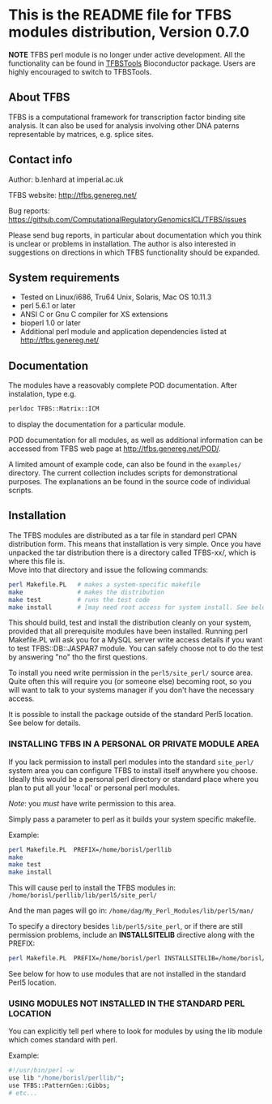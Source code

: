# This is the README file for TFBS modules distribution, Version 0.7.0


**NOTE**
TFBS perl module is no longer under active development.
All the functionality can be found in [TFBSTools](http://bioconductor.org/packages/TFBSTools/) Bioconductor package.
Users are highly encouraged to switch to TFBSTools.

## About TFBS
TFBS is a computational framework for transcription factor binding site
analysis. It can also be used for analysis involving other DNA paterns
representable by matrices, e.g. splice sites. 


## Contact info
Author: b.lenhard at imperial.ac.uk

TFBS website: http://tfbs.genereg.net/

Bug reports: https://github.com/ComputationalRegulatoryGenomicsICL/TFBS/issues

Please send bug reports, in particular about documentation which you
think is unclear or problems in installation.
The author is also interested in suggestions on directions in which TFBS functionality should be expanded.

## System requirements
* Tested on Linux/i686, Tru64 Unix, Solaris, Mac OS 10.11.3
* perl 5.6.1 or later
* ANSI C or Gnu C compiler for XS extensions
* bioperl 1.0 or later
* Additional perl module and application dependencies listed at http://tfbs.genereg.net/

## Documentation

The modules have a reasovably complete POD documentation. After instalation, type e.g.

```sh
perldoc TFBS::Matrix::ICM
```

to display the documentation for a particular module.

POD documentation for all modules, as well as additional information can be accessed from TFBS web page at 
http://tfbs.genereg.net/POD/.

A limited amount of example code, can also be found in the `examples/` directory. 
The current collection includes scripts for demonstrational purposes.
The explanations an be found in the source code of individual scripts.

## Installation
The TFBS modules are distributed as a tar file in standard perl CPAN distribution form. 
This means that installation is very simple. 
Once you have unpacked the tar distribution there is a directory called TFBS-xx/, which is where this file is.  
Move into that directory and issue the following commands:

```sh
perl Makefile.PL   # makes a system-specific makefile
make               # makes the distribution
make test          # runs the test code
make install       # [may need root access for system install. See below for how to get around this.]
```
 
This should build, test and install the distribution cleanly on your system, 
provided that all prerequisite modules have been installed.
Running perl Makefile.PL will ask you for a MySQL server write access 
details if you want to test TFBS::DB::JASPAR7 module.
You can safely choose not to do the test by answering "no" tho the first questions.

To install you need write permission in the `perl5/site_perl/` source area. 
Quite often this will require you (or someone else) becoming root, 
so you will want to talk to your systems manager if you don't  have the necessary access.

It is possible to install the package outside of the standard Perl5 location. See below for details.

### INSTALLING TFBS IN A PERSONAL OR PRIVATE MODULE AREA

If you lack permission to install perl modules into the standard `site_perl/` system area you can configure TFBS to
install itself anywhere you choose. 
Ideally this would be a personal perl directory or standard place where you plan to put all your 'local' or personal perl modules. 

*Note*: you _must_ have write permission to this area.

Simply pass a parameter to perl as it builds your system specific makefile.

Example:

```sh
perl Makefile.PL  PREFIX=/home/borisl/perllib
make
make test
make install
```

This will cause perl to install the TFBS modules in: `/home/borisl/perllib/lib/perl5/site_perl/`

And the man pages will go in: `/home/dag/My_Perl_Modules/lib/perl5/man/`

To specify a directory besides `lib/perl5/site_perl`, or if there are still permission problems, 
include an **INSTALLSITELIB** directive along with the PREFIX:

```sh
perl Makefile.PL  PREFIX=/home/borisl/perl INSTALLSITELIB=/home/borisl/perl/lib
```

See below for how to use modules that are not installed in the standard Perl5 location.

### USING MODULES NOT INSTALLED IN THE STANDARD PERL LOCATION
You can explicitly tell perl where to look for modules by using the lib module which comes standard with perl. 

Example:

```sh
#!/usr/bin/perl -w
use lib "/home/borisl/perllib/";
use TFBS::PatternGen::Gibbs;
# etc...
```

